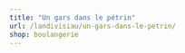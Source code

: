 ```yaml
---
title: "Un gars dans le pétrin"
url: /landivisiau/un-gars-dans-le-petrin/
shop: boulangerie
---
```

